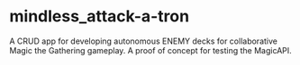 # mindless_attack-a-tron
A CRUD app for developing autonomous ENEMY decks for collaborative Magic the Gathering gameplay.  A proof of concept for testing the MagicAPI.
